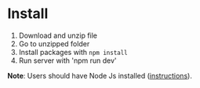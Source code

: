 # Install

1. Download and unzip file
2. Go to unzipped folder
3. Install packages with `npm install`
4. Run server with 'npm run dev'

**Note**: Users should have Node Js installed ([instructions](https://nodejs.org/en)).

